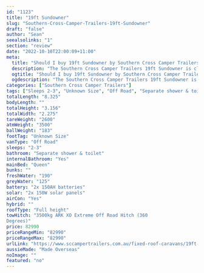 ```yaml
---
id: "1123"
title: "19ft Sundowner"
slug: "Southern-Cross-Camper-Trailers-19ft-Sundowner"
draft: "false"
author: "Sean"
seealsolinks: "1"
section: "review"
date: "2022-10-10T22:00:09+11:00"
meta:
  title: "Should I buy 19ft Sundowner by Southern Cross Camper Trailers?"
  description: "The Southern Cross Camper Trailers 19ft Sundowner is classed as Off Road, and sleeps 2-3 people. It is Made Overseas and comes in at Unknown Size. It generally has Separate shower & toilet."
  ogtitle: "Should I buy 19ft Sundowner by Southern Cross Camper Trailers?"
  ogdescription: "The Southern Cross Camper Trailers 19ft Sundowner is classed as Off Road, and sleeps 2-3 people. It is Made Overseas and comes in at Unknown Size. It generally has Separate shower & toilet."
categories: ["Southern Cross Camper Trailers"]
tags: ["Sleeps 2-3", "Unknown Size", "Off Road", "Separate shower & toilet", "Full height", "80 - 100k", "Made Overseas"]
totalLength: "8.325"
bodyLength: ""
totalHeight: "3.156"
totalWidth: "2.275"
tareWeight: "2600"
atmWeight: "3500"
ballWeight: "183"
footTag: "Unknown Size"
vanType: "Off Road"
sleeps: "2-3"
bathroom: "Separate shower & toilet"
internalBathroom: "Yes"
mainBed: "Queen"
bunks: ""
freshWater: "190"
greyWater: "125"
battery: "2x 150AH batteries"
solar: "2x 150W solar panels"
airCon: "Yes"
hybrid: ""
roofType: "Full height"
towHitch: "3500kg ARK XO Extreme Off Road Hitch (360
Degrees)"
price: 82990
priceRangeMin: "82990"
priceRangeMax: "82990"
urlLink: "https://www.sccampertrailers.com.au/fixed-roof-caravans/19ft-sundowner-fixed-roof-dual-axle-off-road-plan-a"
aussieMade: "Made Overseas"
noImage: ""
featured: "no"
---
```

